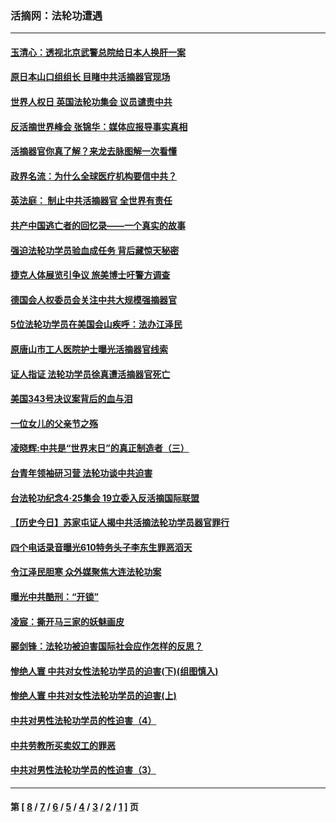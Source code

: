 ### 活摘网：法轮功遭遇
---
#### [玉清心：透视北京武警总院给日本人换肝一案](../../pages/nf5881/n13771978.md?02030430) 
#### [原日本山口组组长 目睹中共活摘器官现场](../../pages/nf5881/n13767360.md?02030430) 
#### [世界人权日 英国法轮功集会 议员谴责中共](../../pages/nf5881/n13431763.md?02030430) 
#### [反活摘世界峰会 张锦华：媒体应报导事实真相](../../pages/nf5881/n13278502.md?02030430) 
#### [活摘器官你真了解？来龙去脉图解一次看懂](../../pages/nf5881/n13013820.md?02030430) 
#### [政界名流：为什么全球医疗机构要信中共？](../../pages/nf5881/n11945479.md?02030430) 
#### [英法庭： 制止中共活摘器官 全世界有责任](../../pages/nf5881/n11330691.md?02030430) 
#### [共产中国逃亡者的回忆录——一个真实的故事](../../pages/nf5881/n10918649.md?02030430) 
#### [强迫法轮功学员验血成任务 背后藏惊天秘密](../../pages/nf5881/n4252384.md?02030430) 
#### [捷克人体展览引争议 旅美博士吁警方调查](../../pages/nf5881/n9429187.md?02030430) 
#### [德国会人权委员会关注中共大规模强摘器官](../../pages/nf5881/n8418950.md?02030430) 
#### [5位法轮功学员在美国会山疾呼：法办江泽民](../../pages/nf5881/n8101519.md?02030430) 
#### [原唐山市工人医院护士曝光活摘器官线索](../../pages/nf5881/n8076384.md?02030430) 
#### [证人指证 法轮功学员徐真遭活摘器官死亡](../../pages/nf5881/n8042467.md?02030430) 
#### [美国343号决议案背后的血与泪](../../pages/nf5881/n8020684.md?02030430) 
#### [一位女儿的父亲节之殇](../../pages/nf5881/n8014122.md?02030430) 
#### [凌晓辉:中共是“世界末日”的真正制造者（三）](../../pages/nf5881/n4210333.md?02030430) 
#### [台青年领袖研习营 法轮功谈中共迫害](../../pages/nf5881/n4141857.md?02030430) 
#### [台法轮功纪念4‧25集会 19立委入反活摘国际联盟](../../pages/nf5881/n4141821.md?02030430) 
#### [【历史今日】苏家屯证人揭中共活摘法轮功学员器官罪行](../../pages/nf5881/n4135912.md?02030430) 
#### [四个电话录音曝光610特务头子李东生罪恶滔天](../../pages/nf5881/n4040060.md?02030430) 
#### [令江泽民胆寒 众外媒聚焦大连法轮功案](../../pages/nf5881/n3932671.md?02030430) 
#### [曝光中共酷刑：“开锁”](../../pages/nf5881/n3889373.md?02030430) 
#### [凌宸：撕开马三家的妖魅画皮](../../pages/nf5881/n3849369.md?02030430) 
#### [郦剑锋：法轮功被迫害国际社会应作怎样的反思？](../../pages/nf5881/n3824560.md?02030430) 
#### [惨绝人寰 中共对女性法轮功学员的迫害(下)(组图慎入)](../../pages/nf5881/n3816285.md?02030430) 
#### [惨绝人寰 中共对女性法轮功学员的迫害(上)](../../pages/nf5881/n3815374.md?02030430) 
#### [中共对男性法轮功学员的性迫害（4）](../../pages/nf5881/n3769144.md?02030430) 
#### [中共劳教所买卖奴工的罪恶](../../pages/nf5881/n3769378.md?02030430) 
#### [中共对男性法轮功学员的性迫害（3）](../../pages/nf5881/n3768231.md?02030430) 

---
#### 第 [ [8](./8.md?02030430) / [7](./7.md?02030430) / [6](./6.md?02030430) / [5](./5.md?02030430) / [4](./4.md?02030430) / [3](./3.md?02030430) / [2](./2.md?02030430) / [1](./1.md?02030430) ] 页
